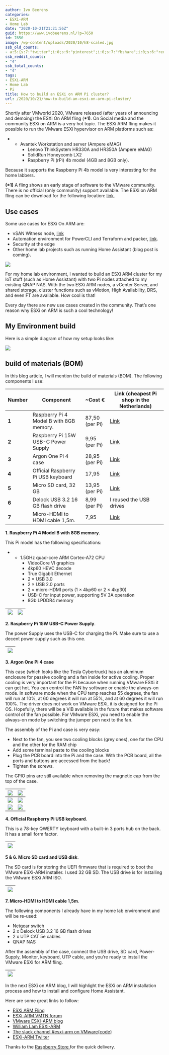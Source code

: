 ```yaml
---
author: Ivo Beerens
categories:
- ESXi-ARM
- Home Lab
date: "2020-10-21T21:21:56Z"
guid: https://www.ivobeerens.nl/?p=7650
id: 7650
image: /wp-content/uploads/2020/10/h8-scaled.jpg
ssb_old_counts:
- a:5:{s:7:"twitter";i:0;s:9:"pinterest";i:0;s:7:"fbshare";i:0;s:6:"reddit";i:0;s:6:"tumblr";i:0;}
ssb_reddit_counts:
- "4"
ssb_total_counts:
- "4"
tags:
- ESXi-ARM
- Home Lab
- Pi
title: How to build an ESXi on ARM Pi cluster?
url: /2020/10/21/how-to-build-an-esxi-on-arm-pi-cluster/
---
```


Shortly after VMworld 2020, VMware released (after years of announcing and demoing) the ESXi On ARM fling (**\*1)**. On Social media and the community ESXi on ARM is a very hot topic. The ESXi ARM fling makes it possible to run the VMware ESXi hypervisor on ARM platforms such as:

- - Avantek Workstation and server (Ampere eMAG)
    - Lenovo ThinkSystem HR330A and HR350A (Ampere eMAG)
    - SolidRun Honeycomb LX2
    - Raspberry Pi (rPi) 4b model (4GB and 8GB only).

Because it supports the Raspberry Pi 4b model is very interesting for the home labbers.

**(\*1)** A fling shows an early stage of software to the VMware community. There is no official (only community) support available. The ESXi on ARM fling can be download for the following location: [link](https://flings.vmware.com/esxi-arm-edition).

## Use cases

Some use cases for ESXi On ARM are:

- vSAN Witness node, [link](https://www.virtuallyghetto.com/2020/10/vsan-witness-using-raspberry-pi-4-esxi-arm-fling.html)
- Automation environment for PowerCLI and Terraform and packer, [link](https://www.virtuallyghetto.com/2020/10/using-esxi-arm-fling-as-a-lightweight-vsphere-automation-environment-for-powercli-and-terraform.html).
- Security at the edge
- Other home lab projects such as running Home Assistant (blog post is coming).

[![](http://localhost/wp-content/uploads/2020/10/HA-300x149.png)](http://localhost/wp-content/uploads/2020/10/HA.png)

For my home lab environment, I wanted to build an ESXi ARM cluster for my IoT stuff (such as Home Assistant) with two Pi nodes attached to my existing QNAP NAS. With the two ESXi ARM nodes, a vCenter Server, and shared storage, cluster functions such as vMotion, High Availability, DRS, and even FT are available. How cool is that!

Every day there are new use cases created in the community. That’s one reason why ESXi on ARM is such a cool technology!

## My Environment build

Here is a simple diagram of how my setup looks like:

[![](http://localhost/wp-content/uploads/2020/10/Diagram-zonder-titel-300x275.png)](http://localhost/wp-content/uploads/2020/10/Diagram-zonder-titel.png)

## build of materials (BOM)

In this blog article, I will mention the build of materials (BOM). The following components I use:

| **Number** | **Component** | **~Cost €** | **Link (cheapest Pi shop in the Netherlands)** |
|---|---|---|---|
| **1** | Raspberry Pi 4 Model B with 8GB memory. | 87,50 (per Pi) | [Link](https://www.raspberrystore.nl/PrestaShop/raspberry-pi-v4/279-raspberry-pi-4b-8gb-765756931199.html) |
| **2** | Raspberry Pi 15W USB-C Power Supply | 9,95 (per Pi) | [Link](https://www.raspberrystore.nl/PrestaShop/raspberry-pi-v4/230-raspberry-pi-15w-usb-c-power-supply-eu-zwart.html) |
| **3** | Argon One Pi 4 case | 28,95 (per Pi) | [Link](https://www.raspberrystore.nl/PrestaShop/behuizingen/292-argon-one-voor-raspberry-pi-4.html) |
| **4** | Official Raspberry Pi USB keyboard | 17,95 | [Link](https://www.raspberrystore.nl/PrestaShop/home/224-toetsenbord-zwartgrijs-0652508442150.html?search_query=keyboard&results=4) |
| **5** | Micro SD card, 32 GB | 13,95 (per Pi) | [Link](https://www.raspberrystore.nl/PrestaShop/storage-usb-sticks-sd-kaarten/132-micro-sd-kaart-32gb.html) |
| **6** | Delock USB 3.2 16 GB flash drive | 8,99 (per Pi) | I reused the USB drives |
| **7** | Micro-HDMI to HDMI cable 1,5m. | 7,95 | [Link](https://www.raspberrystore.nl/PrestaShop/raspberry-pi-v4/235-hdmi-micro-hdmi-zwart-1m-5412810180363.html) |

**1. Raspberry Pi 4 Model B with 8GB memory**.

This Pi model has the following specifications:

- - 1.5GHz quad-core ARM Cortex-A72 CPU
    - VideoCore VI graphics
    - 4kp60 HEVC decode
    - True Gigabit Ethernet
    - 2 × USB 3.0
    - 2 × USB 2.0 ports
    - 2 × micro-HDMI ports (1 × 4kp60 or 2 × 4kp30)
    - USB-C for input power, supporting 5V 3A operation
    - 8Gb LPDDR4 memory

| [![](http://localhost/wp-content/uploads/2020/10/H1-300x225.jpg)](http://localhost/wp-content/uploads/2020/10/H1-scaled.jpg) | [![](http://localhost/wp-content/uploads/2020/10/H1_1-300x225.jpg)](http://localhost/wp-content/uploads/2020/10/H1_1-scaled.jpg) |
|---|---|

**2. Raspberry Pi 15W USB-C Power Supply**.

The power Supply uses the USB-C for charging the Pi. Make sure to use a decent power supply such as this one.

| [![](http://localhost/wp-content/uploads/2020/10/Power-300x225.jpg)](http://localhost/wp-content/uploads/2020/10/Power-scaled.jpg) |
|---|

**3. Argon One Pi 4 case**

This case (which looks like the Tesla Cybertruck) has an aluminum enclosure for passive cooling and a fan inside for active cooling. Proper cooling is very important for the Pi because when running VMware ESXi it can get hot. You can control the FAN by software or enable the always-on mode. In software mode when the CPU temp reaches 55 degrees, the fan will run at 10%, at 60 degrees it will run at 55%, and at 60 degrees it will run 100%. The driver does not work on VMware ESXi, it is designed for the Pi OS. Hopefully, there will be a VIB available in the future that makes software control of the fan possible. For VMware ESXi, you need to enable the always-on mode by switching the jumper pen next to the fan.

The assembly of the Pi and case is very easy:

- Next to the fan, you see two cooling blocks (grey ones), one for the CPU and the other for the RAM chip
- Add some terminal paste to the cooling blocks
- Plug the PCB board into the Pi and the case. With the PCB board, all the ports and buttons are accessed from the back!
- Tighten the screws.

The GPIO pins are still available when removing the magnetic cap from the top of the case.

| [![](http://localhost/wp-content/uploads/2020/10/C1-300x225.jpg)](http://localhost/wp-content/uploads/2020/10/C1-scaled.jpg) | [![](http://localhost/wp-content/uploads/2020/10/C2-300x225.jpg)](http://localhost/wp-content/uploads/2020/10/C2-scaled.jpg) |
|---|---|
| [![](http://localhost/wp-content/uploads/2020/10/c3_1-300x225.jpg)](http://localhost/wp-content/uploads/2020/10/c3_1-scaled.jpg) | [![](http://localhost/wp-content/uploads/2020/10/C3-300x225.jpg)](http://localhost/wp-content/uploads/2020/10/C3-scaled.jpg) |
| [![](http://localhost/wp-content/uploads/2020/10/Kapje-300x251.jpg)](http://localhost/wp-content/uploads/2020/10/Kapje-scaled.jpg) | [![](http://localhost/wp-content/uploads/2020/10/c4-300x225.jpg)](http://localhost/wp-content/uploads/2020/10/c4-scaled.jpg) |

**4. Official Raspberry Pi USB keyboard**.

This is a 78-key QWERTY keyboard with a built-in 3 ports hub on the back. It has a small form factor.

| [![](http://localhost/wp-content/uploads/2020/10/IMG_8585-300x225.jpg)](http://localhost/wp-content/uploads/2020/10/IMG_8585-scaled.jpg) |
|---|

**5 &amp; 6. Micro SD card and USB disk**.

The SD card is for storing the UEFI firmware that is required to boot the VMware ESXi-ARM installer. I used 32 GB SD. The USB drive is for installing the VMware ESXi ARM ISO.

| [![](http://localhost/wp-content/uploads/2020/10/sdcardslot-300x225.jpg)](http://localhost/wp-content/uploads/2020/10/sdcardslot-scaled.jpg) |
|---|

**7. Micro-HDMI to HDMI cable 1,5m**.

The following components I already have in my home lab environment and will be re-used:

- Netgear switch
- 2 x Delock USB 3.2 16 GB flash drives
- 2 x UTP CAT 5e cables
- QNAP NAS

After the assembly of the case, connect the USB drive, SD card, Power-Supply, Monitor, keyboard, UTP cable, and you’re ready to install the VMware ESXi for ARM fling.

| [![](http://localhost/wp-content/uploads/2020/10/Naast-300x165.jpg)](http://localhost/wp-content/uploads/2020/10/Naast-scaled.jpg) |
|---|

In the next ESXi on ARM blog, I will highlight the ESXi on ARM installation process and how to install and configure Home Assistant.

Here are some great links to follow:

- [ESXi ARM Fling](https://flings.vmware.com/esxi-arm-edition)
- [ESXi-ARM VMTN forum](https://communities.vmware.com/community/vmtn/vsphere/esxi/esxi-arm-fling)
- [VMware ESXI-ARM blog](https://blogs.vmware.com/arm)
- [William Lam ESXi-ARM](https://www.virtuallyghetto.com/category/esxi-arm)
- [The slack channel #esxi-arm on VMware{code}](https://code.vmware.com/web/code/join)
- [ESXi-ARM Twiiter](https://twitter.com/esxi_arm)

Thanks to the [Raspberry Store ](https://www.raspberrystore.nl/PrestaShop/)for the quick delivery.
